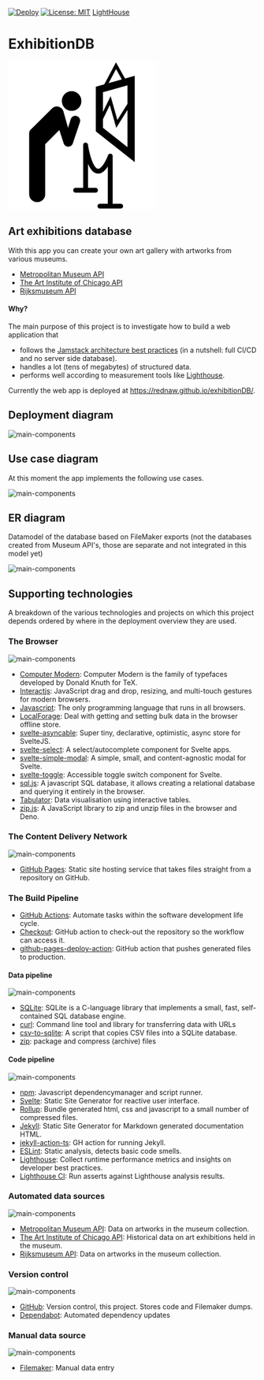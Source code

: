 [![Deploy](https://github.com/rednaw/exhibitionDB/actions/workflows/main.yml/badge.svg)](https://github.com/rednaw/exhibitionDB/actions/workflows/main.yml)
[![License: MIT](https://img.shields.io/badge/License-MIT-yellow.svg)](https://opensource.org/licenses/MIT)
[LightHouse](https://rednaw.github.io/exhibitionDB/lighthouse/report.html)

# ExhibitionDB 

<img src="/static/images/logo.png" height="300px"/>

## Art exhibitions database

With this app you can create your own art gallery with artworks from various museums.
- [Metropolitan Museum API](https://metmuseum.github.io/)
- [The Art Institute of Chicago API](https://api.artic.edu/docs/)
- [Rijksmuseum API](https://data.rijksmuseum.nl/)

#### Why?

The main purpose of this project is to investigate how to build a web application that
- follows the [Jamstack architecture best practices](https://jamstack.org/) (in a nutshell: full CI/CD and no server side database).
- handles a lot (tens of megabytes) of structured data.
- performs well according to measurement tools like [Lighthouse](https://developers.google.com/web/tools/lighthouse). 

Currently the web app is deployed at https://rednaw.github.io/exhibitionDB/.

## Deployment diagram

![main-components](http://www.plantuml.com/plantuml/proxy?cache=no&src=https://raw.githubusercontent.com/rednaw/exhibitionDB/main/doc/Architecture.iuml)


## Use case diagram

At this moment the app implements the following use cases.

![main-components](http://www.plantuml.com/plantuml/proxy?cache=no&src=https://raw.githubusercontent.com/rednaw/exhibitionDB/main/doc/Gallery_usecase.iuml)


## ER diagram

Datamodel of the database based on FileMaker exports
(not the databases created from Museum API's, those are separate and not integrated in this model yet)

![main-components](http://www.plantuml.com/plantuml/proxy?cache=no&src=https://raw.githubusercontent.com/rednaw/exhibitionDB/main/doc/Datamodel.iuml)


## Supporting technologies

A breakdown of the various technologies and projects on which this project depends ordered by where in the deployment overview they are used.

### The Browser
![main-components](http://www.plantuml.com/plantuml/proxy?cache=no&src=https://raw.githubusercontent.com/rednaw/exhibitionDB/main/doc/User.iuml)
- [Computer Modern](https://www.checkmyworking.com/cm-web-fonts/): Computer Modern is the family of typefaces developed by Donald Knuth for TeX.
- [Interactjs](https://interactjs.io/): JavaScript drag and drop, resizing, and multi-touch gestures for modern browsers.
- [Javascript](https://javascript.info/): The only programming language that runs in all browsers.
- [LocalForage](https://localforage.github.io/localForage/): Deal with getting and setting bulk data in the browser offline store.
- [svelte-asyncable](https://github.com/sveltetools/svelte-asyncable): Super tiny, declarative, optimistic, async store for SvelteJS.
- [svelte-select](https://github.com/rob-balfre/svelte-select): A select/autocomplete component for Svelte apps. 
- [svelte-simple-modal](https://github.com/flekschas/svelte-simple-modal): A simple, small, and content-agnostic modal for Svelte.
- [svelte-toggle](https://github.com/metonym/svelte-toggle): Accessible toggle switch component for Svelte.
- [sql.js](https://github.com/sql-js/sql.js): A javascript SQL database, it allows creating a relational database and querying it entirely in the browser.
- [Tabulator](http://tabulator.info/): Data visualisation using interactive tables.
- [zip.js](https://gildas-lormeau.github.io/zip.js/): A JavaScript library to zip and unzip files in the browser and Deno.

### The Content Delivery Network
![main-components](http://www.plantuml.com/plantuml/proxy?cache=no&src=https://raw.githubusercontent.com/rednaw/exhibitionDB/main/doc/Delivery.iuml)
- [GitHub Pages](https://pages.github.com/): Static site hosting service that takes files straight from a repository on GitHub.

### The Build Pipeline
- [GitHub Actions](https://github.com/features/actions): Automate tasks within the software development life cycle.
- [Checkout](https://github.com/marketplace/actions/checkout): GitHub action to check-out the repository so the workflow can access it.
- [github-pages-deploy-action](https://github.com/marketplace/actions/deploy-to-github-pages): GitHub action that pushes generated files to production.
#### Data pipeline
![main-components](http://www.plantuml.com/plantuml/proxy?cache=no&src=https://raw.githubusercontent.com/rednaw/exhibitionDB/main/doc/DataPipeline.iuml) 
- [SQLite](https://www.sqlite.org/): SQLite is a C-language library that implements a small, fast, self-contained SQL database engine. 
- [curl](https://curl.se/): Command line tool and library for transferring data with URLs
- [csv-to-sqlite](https://github.com/zblesk/csv-to-sqlite):  A script that copies CSV files into a SQLite database. 
- [zip](https://linux.die.net/man/1/zip): package and compress (archive) files
#### Code pipeline
![main-components](http://www.plantuml.com/plantuml/proxy?cache=no&src=https://raw.githubusercontent.com/rednaw/exhibitionDB/main/doc/DeployPipeline.iuml) 
- [npm](https://www.npmjs.com/): Javascript dependencymanager and script runner.
- [Svelte](https://svelte.dev/): Static Site Generator for reactive user interface.
- [Rollup](https://rollupjs.org/): Bundle generated html, css and javascript to a small number of compressed files.
- [Jekyll](https://jekyllrb.com/): Static Site Generator for Markdown generated documentation HTML.
- [jekyll-action-ts](https://github.com/marketplace/actions/jekyll-action-ts): GH action for running Jekyll.
- [ESLint](https://eslint.org/): Static analysis, detects basic code smells.
- [Lighthouse](https://developers.google.com/web/tools/lighthouse/): Collect runtime performance metrics and insights on developer best practices.
- [Lighthouse CI](https://github.com/GoogleChrome/lighthouse-ci): Run asserts against Lighthouse analysis results.

### Automated data sources
![main-components](http://www.plantuml.com/plantuml/proxy?cache=no&src=https://raw.githubusercontent.com/rednaw/exhibitionDB/main/doc/APIs.iuml)
- [Metropolitan Museum API](https://metmuseum.github.io/): Data on artworks in the museum collection.
- [The Art Institute of Chicago API](https://api.artic.edu/docs/): Historical data on art exhibitions held in the museum.
- [Rijksmuseum API](https://data.rijksmuseum.nl/): Data on artworks in the museum collection.

### Version control
![main-components](http://www.plantuml.com/plantuml/proxy?cache=no&src=https://raw.githubusercontent.com/rednaw/exhibitionDB/main/doc/GitHub.iuml) 
- [GitHub](https://github.com/): Version control, this project. Stores code and Filemaker dumps. 
- [Dependabot](https://docs.github.com/en/code-security/supply-chain-security/keeping-your-dependencies-updated-automatically/about-dependabot-version-updates): Automated dependency updates

### Manual data source
![main-components](http://www.plantuml.com/plantuml/proxy?cache=no&src=https://raw.githubusercontent.com/rednaw/exhibitionDB/main/doc/Expert.iuml) 
- [Filemaker](https://www.claris.com/filemaker/pro/): Manual data entry
 
